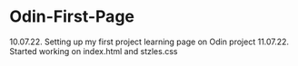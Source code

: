 # Odin-First-Page
10.07.22. Setting up my first project learning page on Odin project
11.07.22. Started working on index.html and stzles.css